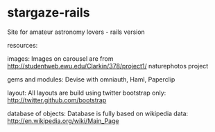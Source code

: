 stargaze-rails
==============

Site for amateur astronomy lovers - rails version

resources:

  images:
    Images on carousel are from http://studentweb.ewu.edu/Clarkin/378/project1/ naturephotos project

  gems and modules:
    Devise with omniauth,
    Haml,
    Paperclip

  layout:
    All layouts are build using twitter bootstrap only: http://twitter.github.com/bootstrap

  database of objects:
    Database is fully based on wikipedia data: http://en.wikipedia.org/wiki/Main_Page
